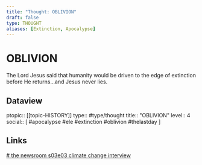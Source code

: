 ```yaml
---
title: "Thought: OBLIVION"
draft: false
type: THOUGHT
aliases: [Extinction, Apocalypse]
---
```

# OBLIVION
The Lord Jesus said that humanity would be driven to the edge of extinction before He returns…and Jesus never lies.

## Dataview
ptopic:: [[topic-HISTORY]]
type:: #type/thought
title:: "OBLIVION"
level:: 4
social:: [ #apocalypse #ele #extinction #oblivion #thelastday ]

## Links
[# the newsroom s03e03 climate change interview](https://youtu.be/XM0uZ9mfOUI)